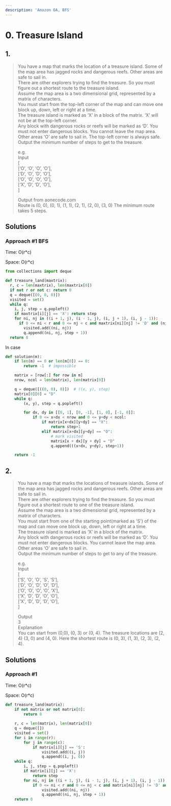 ```yaml
---
description: 'Amazon OA, BFS'
---
```


# 0. Treasure Island

## 1.

> You have a map that marks the location of a treasure island. Some of the map area has jagged rocks and dangerous reefs. Other areas are safe to sail in.  
> There are other explorers trying to find the treasure. So you must figure out a shortest route to the treasure island.  
> Assume the map area is a two dimensional grid, represented by a matrix of characters.  
> You must start from the top-left corner of the map and can move one block up, down, left or right at a time.  
> The treasure island is marked as ‘X’ in a block of the matrix. ‘X’ will not be at the top-left corner.  
> Any block with dangerous rocks or reefs will be marked as ‘D’. You must not enter dangerous blocks. You cannot leave the map area.  
> Other areas ‘O’ are safe to sail in. The top-left corner is always safe.  
> Output the minimum number of steps to get to the treasure.  
>
>
> e.g.  
> Input  
> \[  
> \[‘O’, ‘O’, ‘O’, ‘O’\],  
> \[‘D’, ‘O’, ‘D’, ‘O’\],  
> \[‘O’, ‘O’, ‘O’, ‘O’\],  
> \[‘X’, ‘D’, ‘D’, ‘O’\],  
> \]  
>   
> Output from aonecode.com  
> Route is \(0, 0\), \(0, 1\), \(1, 1\), \(2, 1\), \(2, 0\), \(3, 0\) The minimum route takes 5 steps.

## Solutions

### Approach \#1 BFS

Time: O\(r\*c\)

Space: O\(r\*c\)

```python
from collections import deque

def treasure_land(maxtrix):
  r, c = len(maxtrix), len(maxtrix[0])
  if not r or not c: return 0
  q = deque([(0, 0, 0)])
  visited = set()
  while q:
    i, j, step = q.popleft()
    if maxtrix[i][j] == 'X': return step
    for ni, nj in ((i + 1, j), (i - 1, j), (i, j + 1), (i, j - 1)):
      if 0 <= ni < r and 0 <= nj < c and maxtrix[ni][nj] != 'D' and (ni, nj) not in visited:
        visited.add((ni, nj))
        q.append((ni, nj, step + 1))
  return 0
```

In case

```python
def solution(m):
    if len(m) == 0 or len(m[0]) == 0:
        return -1  # impossible

    matrix = [row[:] for row in m]
    nrow, ncol = len(matrix), len(matrix[0])

    q = deque([((0, 0), 0)])  # ((x, y), step)
    matrix[0][0] = "D"
    while q:
        (x, y), step = q.popleft()

        for dx, dy in [[0, 1], [0, -1], [1, 0], [-1, 0]]:
            if 0 <= x+dx < nrow and 0 <= y+dy < ncol:
                if matrix[x+dx][y+dy] == "X":
                    return step+1
                elif matrix[x+dx][y+dy] == "O":
                    # mark visited
                    matrix[x + dx][y + dy] = "D"
                    q.append(((x+dx, y+dy), step+1))

    return -1
```

## 2.

> You have a map that marks the locations of treasure islands. Some of the map area has jagged rocks and dangerous reefs. Other areas are safe to sail in.  
> There are other explorers trying to find the treasure. So you must figure out a shortest route to one of the treasure island.  
> Assume the map area is a two dimensional grid, represented by a matrix of characters.  
> You must start from one of the starting point\(marked as 'S'\) of the map and can move one block up, down, left or right at a time.  
> The treasure island is marked as ‘X’ in a block of the matrix.  
> Any block with dangerous rocks or reefs will be marked as ‘D’. You must not enter dangerous blocks. You cannot leave the map area.  
> Other areas ‘O’ are safe to sail in.  
> Output the minimum number of steps to get to any of the treasure.  
>
>
> e.g.  
> Input  
> \[  
> \[‘S’, ‘O’, ‘O’, 'S', ‘S’\],  
> \[‘D’, ‘O’, ‘D’, ‘O’, ‘D’\],  
> \[‘O’, ‘O’, ‘O’, ‘O’, ‘X’\],  
> \[‘X’, ‘D’, ‘D’, ‘O’, ‘O’\],  
> \[‘X', ‘D’, ‘D’, ‘D’, ‘O’\],  
> \]  
>   
> Output  
> 3  
> Explanation  
> You can start from \(0,0\), \(0, 3\) or \(0, 4\). The treasure locations are \(2, 4\) \(3, 0\) and \(4, 0\). Here the shortest route is \(0, 3\), \(1, 3\), \(2, 3\), \(2, 4\).

## Solutions

### Approach \#1

Time: O\(r\*c\)

Space: O\(r\*c\)

```python
def treasure_land(matrix):
    if not matrix or not matrix[0]:
        return 0
    
    r, c = len(matrix), len(matrix[0])
    q = deque([])
    visited = set()
    for i in range(r):
        for j in range(c):
            if matrix[i][j] == 'S':
                visited.add((i, j))
                q.append((i, j, 0))
    while q:
        i, j, step = q.popleft()
        if matrix[i][j] == 'X':
            return step
        for ni, nj in ((i + 1, j), (i - 1, j), (i, j + 1), (i, j - 1)):
            if 0 <= ni < r and 0 <= nj < c and matrix[ni][nj] != 'D' and (ni, nj) not in visited:
                visited.add((ni, nj))
                q.append((ni, nj, step + 1))
    return 0
```

